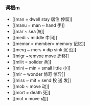 ### 词根m
- [[man = dwell  stay 居住 停留]]
- [[manu = man ~ hand 手]]
- [[mar ~ sea 海]]
- [[medi  ~  middle 中间]]
- [[memor = member= memory 记忆]]
- [[merg ~ mers = dip sink 沉 没]]
- [[migr ~remvoe move 迁移]]
- [[milit = solider 兵]]
- [[mini ~ min = small little 小]]
- [[mir ~ wonder 惊奇 惊异]]
- [[miss ~ mit = send 投 送 发]]
- [[mob ~ move 动]]
- [[mort = death 死]]
- [[mot = move  动]]